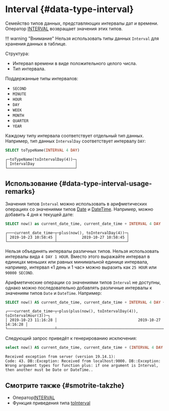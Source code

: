 # Interval {#data-type-interval}

Семейство типов данных, представляющих интервалы дат и времени. Оператор [INTERVAL](../../../sql_reference/data_types/special_data_types/interval.md#operator-interval) возвращает значения этих типов.

!!! warning "Внимание"
    Нельзя использовать типы данных `Interval` для хранения данных в таблице.

Структура:

-   Интервал времени в виде положительного целого числа.
-   Тип интервала.

Поддержанные типы интервалов:

-   `SECOND`
-   `MINUTE`
-   `HOUR`
-   `DAY`
-   `WEEK`
-   `MONTH`
-   `QUARTER`
-   `YEAR`

Каждому типу интервала соответствует отдельный тип данных. Например, тип данных `IntervalDay` соответствует интервалу `DAY`:

``` sql
SELECT toTypeName(INTERVAL 4 DAY)
```

``` text
┌─toTypeName(toIntervalDay(4))─┐
│ IntervalDay                  │
└──────────────────────────────┘
```

## Использование {#data-type-interval-usage-remarks}

Значения типов `Interval` можно использовать в арифметических операциях со значениями типов [Date](../../../sql_reference/data_types/special_data_types/interval.md) и [DateTime](../../../sql_reference/data_types/special_data_types/interval.md). Например, можно добавить 4 дня к текущей дате:

``` sql
SELECT now() as current_date_time, current_date_time + INTERVAL 4 DAY
```

``` text
┌───current_date_time─┬─plus(now(), toIntervalDay(4))─┐
│ 2019-10-23 10:58:45 │           2019-10-27 10:58:45 │
└─────────────────────┴───────────────────────────────┘
```

Нельзя объединять интервалы различных типов. Нельзя использовать интервалы вида `4 DAY 1 HOUR`. Вместо этого выражайте интервал в единицах меньших или равных минимальной единице интервала, например, интервал «1 день и 1 час» можно выразить как `25 HOUR` или `90000 SECOND`.

Арифметические операции со значениями типов `Interval` не доступны, однако можно последовательно добавлять различные интервалы к значениям типов `Date` и `DateTime`. Например:

``` sql
SELECT now() AS current_date_time, current_date_time + INTERVAL 4 DAY + INTERVAL 3 HOUR
```

``` text
┌───current_date_time─┬─plus(plus(now(), toIntervalDay(4)), toIntervalHour(3))─┐
│ 2019-10-23 11:16:28 │                                    2019-10-27 14:16:28 │
└─────────────────────┴────────────────────────────────────────────────────────┘
```

Следующий запрос приведёт к генерированию исключения:

``` sql
select now() AS current_date_time, current_date_time + (INTERVAL 4 DAY + INTERVAL 3 HOUR)
```

``` text
Received exception from server (version 19.14.1):
Code: 43. DB::Exception: Received from localhost:9000. DB::Exception: Wrong argument types for function plus: if one argument is Interval, then another must be Date or DateTime..
```

## Смотрите также {#smotrite-takzhe}

-   Оператор[INTERVAL](../../../sql_reference/data_types/special_data_types/interval.md#operator-interval)
-   Функция приведения типа [toInterval](../../../sql_reference/data_types/special_data_types/interval.md#function-tointerval)
